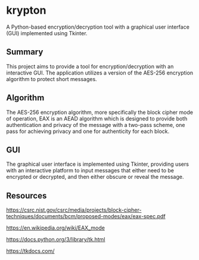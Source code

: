 # krypton

A Python-based encryption/decryption tool with a graphical user interface (GUI) implemented using Tkinter.

## Summary

This project aims to provide a tool for encryption/decryption with an interactive GUI. The application utilizes a version of the AES-256 encryption algorithm to protect short messages. 

## Algorithm

The AES-256 encryption algorithm, more specifically the block cipher mode of operation, EAX is an AEAD algorithm which is designed to provide both authentication and privacy of the message with a two-pass scheme, one pass for achieving privacy and one for authenticity for each block. 

## GUI

The graphical user interface is implemented using Tkinter, providing users with an interactive platform to input messages that either need to be encrypted or decrypted, and then either obscure or reveal the message.

## Resources

https://csrc.nist.gov/csrc/media/projects/block-cipher-techniques/documents/bcm/proposed-modes/eax/eax-spec.pdf

https://en.wikipedia.org/wiki/EAX_mode

https://docs.python.org/3/library/tk.html

https://tkdocs.com/



